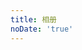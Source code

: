 ```yaml
---
title: 相册
noDate: 'true'
---
```


<link type="text/css" href="/fancybox/jquery.fancybox.css" rel="stylesheet">
<div class="instagram">
  <section class="archives album">
    <ul class="img-box-ul"></ul>
  </section>
</div>
